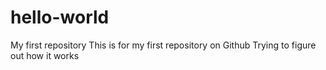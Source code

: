 # hello-world
My first repository
This is for my first repository on Github
Trying to figure out how it works
